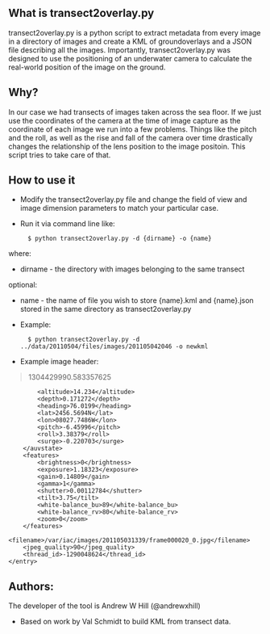 What is transect2overlay.py
---------------

transect2overlay.py is a python script to extract metadata from every image in a directory of images and create a KML of groundoverlays and a JSON file describing all the images. Importantly, transect2overlay.py was designed to use the positioning of an underwater camera to calculate the real-world position of the image on the ground. 

Why?
---------------

In our case we had transects of images taken across the sea floor. If we just use the coordinates of the camera at the time of image capture as the coordinate of each image we run into a few problems. Things like the pitch and the roll, as well as the rise and fall of the camera over time drastically changes the relationship of the lens position to the image positoin. This script tries to take care of that.

How to use it
---------------
- Modify the transect2overlay.py file and change the field of view and image dimension parameters to match your particular case.

- Run it via command line like:

		$ python transect2overlay.py -d {dirname} -o {name}

where:

* dirname - the directory with images belonging to the same transect

optional:

* name  - the name of file you wish to store {name}.kml and {name}.json stored in the same directory as transect2overlay.py

- Example:

		$ python transect2overlay.py -d ../data/20110504/files/images/201105042046 -o newkml

- Example image header:

>    <entry timestamp="1304429991.248683820" time="2011 05  3 13:39:51.248">
>        <capture_time>1304429990.583357625</capture_time>
>        <auvstate>
            <altitude>14.234</altitude>
            <depth>0.171272</depth>
            <heading>76.0199</heading>
            <lat>2456.5694N</lat>
            <lon>08027.7486W</lon>
            <pitch>-6.45996</pitch>
            <roll>3.38379</roll>
            <surge>-0.220703</surge>
        </auvstate>
        <features>
            <brightness>0</brightness>
            <exposure>1.18323</exposure>
            <gain>0.14809</gain>
            <gamma>1</gamma>
            <shutter>0.00112784</shutter>
            <tilt>3.75</tilt>
            <white-balance_bu>89</white-balance_bu>
            <white-balance_rv>80</white-balance_rv>
            <zoom>0</zoom>
        </features>
        <filename>/var/iac/images/201105031339/frame000020_0.jpg</filename>
        <jpeg_quality>90</jpeg_quality>
        <thread_id>-1290048624</thread_id>
    </entry>

Authors:
---------------

The developer of the tool is Andrew W Hill (@andrewxhill)

* Based on work by Val Schmidt to build KML from transect data.
